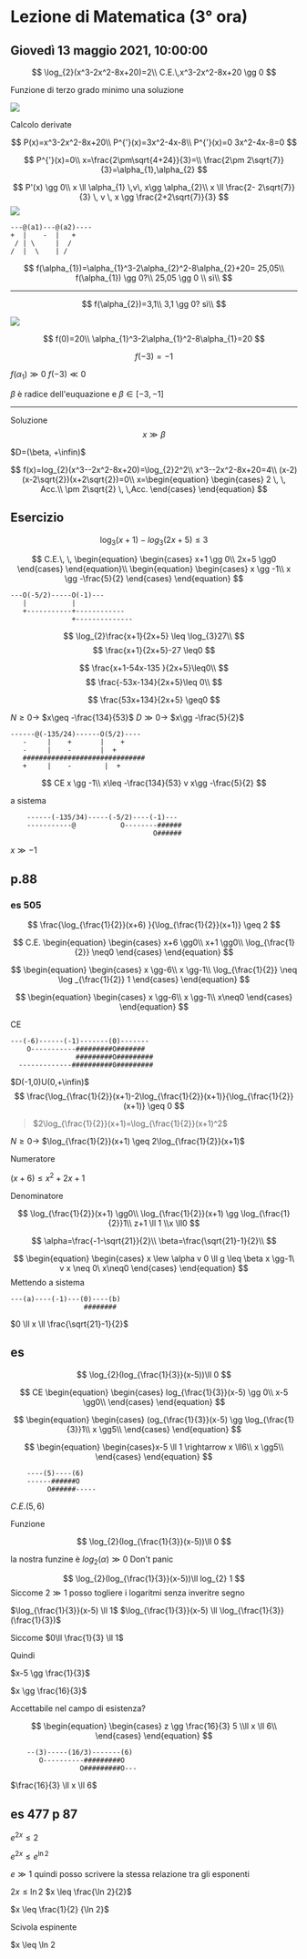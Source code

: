# Lezione di Matematica (3° ora)

## Giovedì 13 maggio  2021, 10:00:00

$$
\log_{2}(x^3-2x^2-8x+20)=2\\
C.E.\,x^3-2x^2-8x+20 \gg 0
$$

Funzione di terzo grado
minimo una soluzione

![](https://i.imgur.com/MefICAy.jpg)

Calcolo derivate

$$
P(x)=x^3-2x^2-8x+20\\
P^{'}(x)=3x^2-4x-8\\
P^{'}(x)=0 3x^2-4x-8=0
$$

$$
P^{'}(x)=0\\
x=\frac{2\pm\sqrt{4+24}}{3}=\\
\frac{2\pm 2\sqrt{7}}{3}=\alpha_{1},\alpha_{2}
$$


$$
P'(x) \gg 0\\
x \ll \alpha_{1} \,v\, x\gg \alpha_{2}\\
x \ll \frac{2- 2\sqrt{7}}{3} \, v \, x \gg \frac{2+2\sqrt{7}}{3}
$$
![](https://i.imgur.com/W95RRIN.jpg)

	---@(a1)---@(a2)----
	+  |    -  |   +
	 / | \     |  /
	/  |  \    | /


$$
f(\alpha_{1})=\alpha_{1}^3-2\alpha_{2}^2-8\alpha_{2}+20= 25,05\\
f(\alpha_{1}) \gg 0?\\
25,05 \gg 0
\\ sì\\
$$

---

$$
f(\alpha_{2})=3,1\\
3,1 \gg 0? sì\\
$$

![](https://i.imgur.com/d1vpEYC.jpg)



$$
f(0)=20\\
\alpha_{1}^3-2\alpha_{1}^2-8\alpha_{1}=20
$$


$$
f(-3)=-1
$$

$f(\alpha_{1}) \gg 0$
$f(-3) \ll 0$

$\beta$ è radice dell'euquazione e 
$\beta\in[-3,-1]$

---
Soluzione
$$
x \gg \beta
$$

$D=(\beta, +\infin)$

$$
f(x)=log_{2}(x^3--2x^2-8x+20)=\log_{2}2^2\\
x^3--2x^2-8x+20=4\\
(x-2)(x-2\sqrt{2})(x+2\sqrt{2})=0\\
x=\begin{equation}
\begin{cases}
2 \, \, Acc.\\
\pm 2\sqrt{2} \, \,Acc.
\end{cases}
\end{equation}
$$


## Esercizio
$$
\log_{3}(x+1)-log_{3}(2x+5) \leq 3
$$

$$
C.E.\, \, 
\begin{equation}
\begin{cases}
x+1 \gg 0\\
2x+5 \gg0
\end{cases}
\end{equation}\\
\begin{equation}
\begin{cases}
x \gg -1\\
x \gg -\frac{5}{2}
\end{cases}
\end{equation}
$$

	---O(-5/2)-----O(-1)---
	   |           |
	   +-----------+------------
				   +--------------

$$
\log_{2}\frac{x+1}{2x+5} \leq \log_{3}27\\
$$
$$
\frac{x+1}{2x+5}-27 \leq0
$$

$$
\frac{x+1-54x-135
}{2x+5}\leq0\\
$$
$$
\frac{-53x-134}{2x+5}\leq 0\\
$$

$$
\frac{53x+134}{2x+5} \geq0
$$

$N \geq0 \rightarrow$    $x\geq -\frac{134}{53}$
$D \gg0 \rightarrow$    $x\gg -\frac{5}{2}$

	------@(-135/24)------O(5/2)----
	   -     |    +       |    +
	   -     |    -       |  +
	   ##############################
	   +     |    -        |  +

$$
CE x \gg -1\\
 x\leq -\frac{134}{53} v x\gg -\frac{5}{2}
$$


a sistema


		------(-135/34)-----(-5/2)----(-1)---
		-----------@           O--------######
		                               O######

$x \gg -1$

## p.88
### es 505

$$
\frac{\log_{\frac{1}{2}}(x+6) }{\log_{\frac{1}{2}}(x+1)} \geq 2
$$

$$
C.E. 
\begin{equation}
\begin{cases}
x+6 \gg0\\
x+1 \gg0\\
\log_{\frac{1}{2}} \neq0
\end{cases}
\end{equation}
$$

$$
\begin{equation}
\begin{cases}
x \gg-6\\
x \gg-1\\
\log_{\frac{1}{2}} \neq \log _{\frac{1}{2}} 1
\end{cases}
\end{equation}
$$

$$
\begin{equation}
\begin{cases}
x \gg-6\\
x \gg-1\\
x\neq0
\end{cases}
\end{equation}
$$


CE

	---(-6)------(-1)-------(0)-------
	    O-----------#########O#######
	                #########O#########
	  -------------##########0#########        

$D(-1,0)U(0,+\infin)$
$$
\frac{\log_{\frac{1}{2}}(x+1)-2\log_{\frac{1}{2}}(x+1)}{\log_{\frac{1}{2}}(x+1)} \geq 0
$$

> $2\log_{\frac{1}{2}}(x+1)=\log_{\frac{1}{2}}(x+1)^2$

$N \geq 0\rightarrow$  $\log_{\frac{1}{2}}(x+1) \geq 2\log_{\frac{1}{2}}(x+1)$



Numeratore

$(x+6)\leq x^2+2x+1$


Denominatore


$$
\log_{\frac{1}{2}}(x+1) \gg0\\
\log_{\frac{1}{2}}(x+1) \gg \log_{\frac{1}{2}}1\\
z+1  \ll 1 \\x \ll0
$$


$$
\alpha=\frac{-1-\sqrt{21}}{2}\\
\beta=\frac{\sqrt{21}-1}{2}\\
$$



$$
\begin{equation}
\begin{cases}
x \lew \alpha v 0 \ll g \leq \beta
x \gg-1\ v x \neq 0\
x\neq0
\end{cases}
\end{equation}
$$
Mettendo a sistema

	---(a)----(-1)---(0)----(b)
	                  ########
$0 \ll x \ll \frac{\sqrt{21}-1}{2}$




## es

$$
\log_{2}(log_{\frac{1}{3}}(x-5))\ll 0
$$



$$
CE  \begin{equation}
\begin{cases}
log_{\frac{1}{3}}(x-5) \gg 0\\
x-5 \gg0\\
\end{cases}
\end{equation}
$$


$$
\begin{equation}
\begin{cases}
(og_{\frac{1}{3}}(x-5) \gg \log_{\frac{1}{3}}1\\
x \gg5\\
\end{cases}
\end{equation}
$$



$$
\begin{equation}
\begin{cases}x-5 \ll 1 \rightarrow x \ll6\\
x \gg5\\
\end{cases}
\end{equation}
$$


		----(5)----(6)
		------######O
		     O######-----
$C.E. (5,6)$




Funzione 

$$
\log_{2}(log_{\frac{1}{3}}(x-5))\ll 0
$$

la nostra funzine è $log_{2}(\alpha)\gg 0$
Don't panic


$$
\log_{2}(log_{\frac{1}{3}}(x-5))\ll log_{2} 1
$$
Siccome $2 \gg 1$ posso togliere i logaritmi senza inveritre segno

$\log_{\frac{1}{3}}(x-5) \ll 1$
$\log_{\frac{1}{3}}(x-5) \ll \log_{\frac{1}{3}}(\frac{1}{3})$


Siccome $0\ll \frac{1}{3} \ll 1$


Quindi

$x-5 \gg \frac{1}{3}$


$x \gg \frac{16}{3}$


Accettabile nel campo di esistenza?


$$
\begin{equation}
\begin{cases}
z \gg \frac{16}{3}
5 \\ll x \ll 6\\
\end{cases}
\end{equation}
$$

		--(3)-----(16/3)-------(6)
		   O----------#########O
		             O#########O---

$\frac{16}{3} \ll x \ll 6$

## es 477 p 87

$e^{2x}\leq 2$


$e^{2x} \leq e^{\ln2}$

$e \gg 1$ quindi posso scrivere la stessa relazione tra gli esponenti

$2x \leq \ln 2$
$x \leq \frac{\ln 2}{2}$

$x \leq \frac{1}{2} {\ln 2}$

Scivola espinente

$x \leq \ln 2

<!--stackedit_data:
eyJoaXN0b3J5IjpbOTA4ODQ5MzExLC00NDM3MjI5MzEsLTE4MD
E4MTQyOTIsLTE4Mjg1MDcxMTNdfQ==
-->